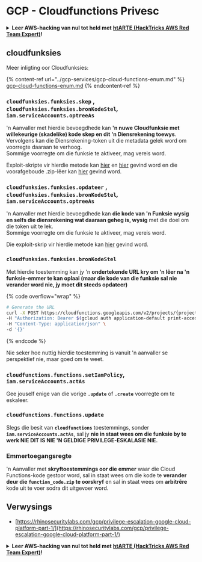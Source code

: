 # GCP - Cloudfunctions Privesc

<details>

<summary><strong>Leer AWS-hacking van nul tot held met</strong> <a href="https://training.hacktricks.xyz/courses/arte"><strong>htARTE (HackTricks AWS Red Team Expert)</strong></a><strong>!</strong></summary>

Ander maniere om HackTricks te ondersteun:

* As jy wil sien dat jou **maatskappy geadverteer word in HackTricks** of **HackTricks aflaai in PDF-formaat** Kyk na die [**SUBSCRIPTION PLANS**](https://github.com/sponsors/carlospolop)!
* Kry die [**amptelike PEASS & HackTricks swag**](https://peass.creator-spring.com)
* Ontdek [**The PEASS Family**](https://opensea.io/collection/the-peass-family), ons versameling eksklusiewe [**NFTs**](https://opensea.io/collection/the-peass-family)
* **Sluit aan by die** 💬 [**Discord-groep**](https://discord.gg/hRep4RUj7f) of die [**telegram-groep**](https://t.me/peass) of **volg** ons op **Twitter** 🐦 [**@hacktricks\_live**](https://twitter.com/hacktricks\_live)**.**
* **Deel jou hacking-truuks deur PR's in te dien by die** [**HackTricks**](https://github.com/carlospolop/hacktricks) en [**HackTricks Cloud**](https://github.com/carlospolop/hacktricks-cloud) github-repos.

</details>

## cloudfunksies

Meer inligting oor Cloudfunksies:

{% content-ref url="../gcp-services/gcp-cloud-functions-enum.md" %}
[gcp-cloud-functions-enum.md](../gcp-services/gcp-cloud-functions-enum.md)
{% endcontent-ref %}

### `cloudfunksies.funksies.skep` , `cloudfunksies.funksies.bronKodeStel`_,_ `iam.serviceAccounts.optreeAs`

'n Aanvaller met hierdie bevoegdhede kan **'n nuwe Cloudfunksie met willekeurige (skadelike) kode skep en dit 'n Diensrekening toewys**. Vervolgens kan die Diensrekening-token uit die metadata gelek word om voorregte daaraan te verhoog.\
Sommige voorregte om die funksie te aktiveer, mag vereis word.

Exploit-skripte vir hierdie metode kan [hier](https://github.com/RhinoSecurityLabs/GCP-IAM-Privilege-Escalation/blob/master/ExploitScripts/cloudfunctions.functions.create-call.py) en [hier](https://github.com/RhinoSecurityLabs/GCP-IAM-Privilege-Escalation/blob/master/ExploitScripts/cloudfunctions.functions.create-setIamPolicy.py) gevind word en die voorafgeboude .zip-lêer kan [hier](https://github.com/RhinoSecurityLabs/GCP-IAM-Privilege-Escalation/tree/master/ExploitScripts/CloudFunctions) gevind word.

### `cloudfunksies.funksies.opdateer` , `cloudfunksies.funksies.bronKodeStel`_,_ `iam.serviceAccounts.optreeAs`

'n Aanvaller met hierdie bevoegdhede kan **die kode van 'n Funksie wysig en selfs die diensrekening wat daaraan geheg is, wysig** met die doel om die token uit te lek.\
Sommige voorregte om die funksie te aktiveer, mag vereis word.

Die exploit-skrip vir hierdie metode kan [hier](https://github.com/RhinoSecurityLabs/GCP-IAM-Privilege-Escalation/blob/master/ExploitScripts/cloudfunctions.functions.update.py) gevind word.

### `cloudfunksies.funksies.bronKodeStel`

Met hierdie toestemming kan jy 'n **ondertekende URL kry om 'n lêer na 'n funksie-emmer te kan oplaai (maar die kode van die funksie sal nie verander word nie, jy moet dit steeds opdateer)**

{% code overflow="wrap" %}
```bash
# Generate the URL
curl -X POST https://cloudfunctions.googleapis.com/v2/projects/{project-id}/locations/{location}/functions:generateUploadUrl \
-H "Authorization: Bearer $(gcloud auth application-default print-access-token)" \
-H "Content-Type: application/json" \
-d '{}'
```
{% endcode %}

Nie seker hoe nuttig hierdie toestemming is vanuit 'n aanvaller se perspektief nie, maar goed om te weet.

### `cloudfunctions.functions.setIamPolicy`, `iam.serviceAccounts.actAs`

Gee jouself enige van die vorige **`.update`** of **`.create`** voorregte om te eskaleer.

### `cloudfunctions.functions.update`

Slegs die besit van **`cloudfunctions`** toestemmings, sonder **`iam.serviceAccounts.actAs`**, sal jy **nie in staat wees om die funksie by te werk NIE DIT IS NIE 'N GELDIGE PRIVILEGE-ESKALASIE NIE.**

### Emmertoegangsregte

'n Aanvaller met **skryftoestemmings oor die emmer** waar die Cloud Functions-kode gestoor word, sal in staat wees om die kode te **verander deur die `function_code.zip` te oorskryf** en sal in staat wees om **arbitrêre** kode uit te voer sodra dit uitgevoer word.

## Verwysings

* [https://rhinosecuritylabs.com/gcp/privilege-escalation-google-cloud-platform-part-1/](https://rhinosecuritylabs.com/gcp/privilege-escalation-google-cloud-platform-part-1/)

<details>

<summary><strong>Leer AWS-hacking van nul tot held met</strong> <a href="https://training.hacktricks.xyz/courses/arte"><strong>htARTE (HackTricks AWS Red Team Expert)</strong></a><strong>!</strong></summary>

Ander maniere om HackTricks te ondersteun:

* As jy wil sien jou **maatskappy geadverteer in HackTricks** of **HackTricks aflaai in PDF-formaat** Kyk na die [**SUBSCRIPTION PLANS**](https://github.com/sponsors/carlospolop)!
* Kry die [**amptelike PEASS & HackTricks swag**](https://peass.creator-spring.com)
* Ontdek [**The PEASS Family**](https://opensea.io/collection/the-peass-family), ons versameling eksklusiewe [**NFTs**](https://opensea.io/collection/the-peass-family)
* **Sluit aan by die** 💬 [**Discord-groep**](https://discord.gg/hRep4RUj7f) of die [**telegram-groep**](https://t.me/peass) of **volg** ons op **Twitter** 🐦 [**@hacktricks\_live**](https://twitter.com/hacktricks\_live)**.**
* **Deel jou haktruuks deur PR's in te dien by die** [**HackTricks**](https://github.com/carlospolop/hacktricks) en [**HackTricks Cloud**](https://github.com/carlospolop/hacktricks-cloud) github repos.

</details>
